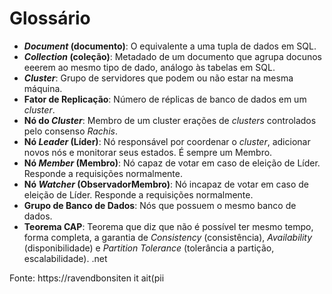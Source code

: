 
# Glossário
- ***Document* (documento)**: O equivalente a uma tupla de dados em SQL.
 - ***Collection* (coleção)**: Metadado de um documento que agrupa docunos eeerem ao mesmo tipo de dado, análogo às tabelas em SQL.
 - ***Cluster***: Grupo de servidores que podem ou não estar na mesma máquina.
 - **Fator de Replicação**: Número de réplicas de banco de dados em um *cluster*.
 - **Nó do *Cluster***: Membro de um cluster erações de *clusters* controlados pelo consenso *Rachis*.
 - **Nó *Leader* (Líder)**: Nó responsável por coordenar o *cluster*, adicionar novos nós e monitorar seus estados. É sempre um Membro.
 - **Nó *Member* (Membro)**: Nó capaz de votar em caso de eleição de Líder. Responde a requisições normalmente.
 - **Nó *Watcher* (ObservadorMembro)**: Nó incapaz de votar em caso de eleição de Líder. Responde a requisições normalmente.
 - **Grupo de Banco de Dados**: Nós que possuem o mesmo banco de dados.
 - **Teorema CAP**: Teorema que diz que não é possível ter mesmo tempo,  forma completa, a garantia de *Consistency* (consistência), *Availability* (disponibilidade) e *Partition Tolerance* (tolerância a partição, escalabilidade). .net
 

Fonte: https://ravendbonsiten it ait(pii
<!--stackedit_data:
eyJoaXN0b3J5IjpbLTE4MTM1NjAxMzgsLTQ0MjE0Mjg1NSwxNz
M0MDEyMjg1LC0zNDk5NzIwNzEsMTU5MzMyMzE2NCw0MDYxNjA2
MzMsLTU1MTQ1ODczMSwxMjk4MDkxNzgxLDc4NDA0MDk2OSwtMT
M5MTIzNzEzMiwtMTExNjYwNDY4M119
-->